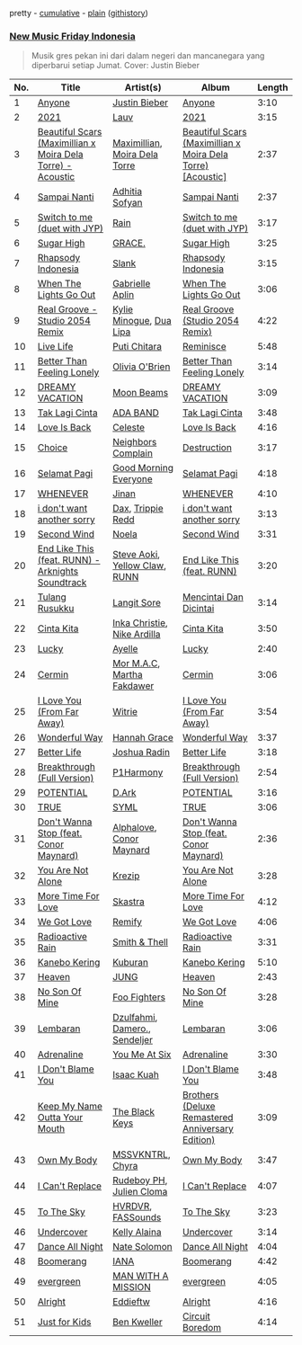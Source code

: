 pretty - [cumulative](https://github.com/mackorone/spotify-playlist-archive/blob/master/playlists/cumulative/New%20Music%20Friday%20Indonesia.md) - [plain](https://github.com/mackorone/spotify-playlist-archive/blob/master/playlists/plain/37i9dQZF1DX8vAahjzdXGC) ([githistory](https://github.githistory.xyz/mackorone/spotify-playlist-archive/blob/master/playlists/plain/37i9dQZF1DX8vAahjzdXGC))

### [New Music Friday Indonesia](https://open.spotify.com/playlist/37i9dQZF1DX8vAahjzdXGC)

> Musik gres pekan ini dari dalam negeri dan mancanegara yang diperbarui setiap Jumat. Cover: Justin Bieber

| No. | Title | Artist(s) | Album | Length |
|---|---|---|---|---|
| 1 | [Anyone](https://open.spotify.com/track/31qCy5ZaophVA81wtlwLc4) | [Justin Bieber](https://open.spotify.com/artist/1uNFoZAHBGtllmzznpCI3s) | [Anyone](https://open.spotify.com/album/51kijm0sjZz0yOa3kVBPUU) | 3:10 |
| 2 | [2021](https://open.spotify.com/track/5DlXq40tjFwd3SFp55AfKp) | [Lauv](https://open.spotify.com/artist/5JZ7CnR6gTvEMKX4g70Amv) | [2021](https://open.spotify.com/album/0wsQ9WVVhr3P9xZBEgdaPG) | 3:15 |
| 3 | [Beautiful Scars (Maximillian x Moira Dela Torre) - Acoustic](https://open.spotify.com/track/2vcDl2SLudnltyDEos3v6E) | [Maximillian](https://open.spotify.com/artist/2Q9c6ETFOkDDTy53U7DIgr), [Moira Dela Torre](https://open.spotify.com/artist/0rZRTXEmmPmx6gt92tBqIc) | [Beautiful Scars (Maximillian x Moira Dela Torre) [Acoustic]](https://open.spotify.com/album/3w21pYIhQWUtUcNfyoYiba) | 2:37 |
| 4 | [Sampai Nanti](https://open.spotify.com/track/4W4TQGLJQW3jojMQZQKsDo) | [Adhitia Sofyan](https://open.spotify.com/artist/3UlOKNAlGyi7POSE9kyhfR) | [Sampai Nanti](https://open.spotify.com/album/1ZjWJrSAWE2z3uXCC5bbe8) | 2:37 |
| 5 | [Switch to me (duet with JYP)](https://open.spotify.com/track/1LjhBbl5MvGz2rYcz5Fhgm) | [Rain](https://open.spotify.com/artist/5L4EafeXwZ0stGuPtGr5Tz) | [Switch to me (duet with JYP)](https://open.spotify.com/album/3XnNc5DV6LdZODUjV3YJVp) | 3:17 |
| 6 | [Sugar High](https://open.spotify.com/track/4kxvZQphY6GoRbtmqBMhqE) | [GRACE.](https://open.spotify.com/artist/4RwYJRHnB3zCks3x2u3qHv) | [Sugar High](https://open.spotify.com/album/0Zy8jxZXmjO5gi48lDdmPx) | 3:25 |
| 7 | [Rhapsody Indonesia](https://open.spotify.com/track/7oCa0A0EOosLaloD0TGYaP) | [Slank](https://open.spotify.com/artist/7FD5lGpmOvZeKY0Ziw0hf9) | [Rhapsody Indonesia](https://open.spotify.com/album/6EIRhIjf3L75EYcl4nlYic) | 3:15 |
| 8 | [When The Lights Go Out](https://open.spotify.com/track/2h3tbYCmuY6C2FM2GbAg2K) | [Gabrielle Aplin](https://open.spotify.com/artist/3w6zswp5THsSKYLICUbDTZ) | [When The Lights Go Out](https://open.spotify.com/album/65DJbbYsBRS0IK0KhZG4kv) | 3:06 |
| 9 | [Real Groove - Studio 2054 Remix](https://open.spotify.com/track/3MySeyJCAKyPkTRvlvq7gm) | [Kylie Minogue](https://open.spotify.com/artist/4RVnAU35WRWra6OZ3CbbMA), [Dua Lipa](https://open.spotify.com/artist/6M2wZ9GZgrQXHCFfjv46we) | [Real Groove (Studio 2054 Remix)](https://open.spotify.com/album/0z0lPmTXhkoyF1RyIAkGHm) | 4:22 |
| 10 | [Live Life](https://open.spotify.com/track/00R2IGNuz4Oni5XcpffIua) | [Puti Chitara](https://open.spotify.com/artist/12H87FnJ2Wp1MBFWAgs77M) | [Reminisce](https://open.spotify.com/album/5PBM27kE0TmcOKRFZl57kZ) | 5:48 |
| 11 | [Better Than Feeling Lonely](https://open.spotify.com/track/0n1SCmuSFEqRQxXvlxCNBy) | [Olivia O'Brien](https://open.spotify.com/artist/1QRj3hoop9Mv5VvHQkwPEp) | [Better Than Feeling Lonely](https://open.spotify.com/album/1QaMPJQkIa89q1DcrZHilW) | 3:14 |
| 12 | [DREAMY VACATION](https://open.spotify.com/track/1tDdrfjlhpqL8eSifeExBU) | [Moon Beams](https://open.spotify.com/artist/4QiflCEVJoiRvKOMGk0mFI) | [DREAMY VACATION](https://open.spotify.com/album/7n2ThsZwrtjq5FkJntJ56j) | 3:09 |
| 13 | [Tak Lagi Cinta](https://open.spotify.com/track/6BW8NzHPohcVNiYcU9HfoP) | [ADA BAND](https://open.spotify.com/artist/17tKxzyzyYXDuJdZ5rfnPd) | [Tak Lagi Cinta](https://open.spotify.com/album/0k8RI9nautxhgpJ2D2tSIV) | 3:48 |
| 14 | [Love Is Back](https://open.spotify.com/track/2xAffWASC4yddor8wW037Z) | [Celeste](https://open.spotify.com/artist/49HlOY4gkHqsYG9GCuhkcc) | [Love Is Back](https://open.spotify.com/album/5SzPWTx8cNuBeIpuo21bPk) | 4:16 |
| 15 | [Choice](https://open.spotify.com/track/1xEluMQoCwQ28KJU34SB9F) | [Neighbors Complain](https://open.spotify.com/artist/20bloSpXKTBtyHo7iYcitT) | [Destruction](https://open.spotify.com/album/0HpNQHG4WostySHEH5psNs) | 3:17 |
| 16 | [Selamat Pagi](https://open.spotify.com/track/1H3VngPMuqs5PaJUitIx1h) | [Good Morning Everyone](https://open.spotify.com/artist/6HyZoYVf8K9abFPxwhJcbK) | [Selamat Pagi](https://open.spotify.com/album/5esxPiqMZQ8X9oQYjrHUjd) | 4:18 |
| 17 | [WHENEVER](https://open.spotify.com/track/0fGByfnMB5X2RksfTsCcpy) | [Jinan](https://open.spotify.com/artist/0BCK8dKHWITYcDo06Fuxth) | [WHENEVER](https://open.spotify.com/album/2Te3aPhzjoJKKmwT7czt87) | 4:10 |
| 18 | [i don't want another sorry](https://open.spotify.com/track/1AZkaqWjrlH9TjF2HQE4ZS) | [Dax](https://open.spotify.com/artist/5icKdCmMhNMYoAzVBAWt39), [Trippie Redd](https://open.spotify.com/artist/6Xgp2XMz1fhVYe7i6yNAax) | [i don't want another sorry](https://open.spotify.com/album/2CGroLuG5E6uw9djGDAyAE) | 3:13 |
| 19 | [Second Wind](https://open.spotify.com/track/55kOvvIy3Txpv1TFPY5RV4) | [Noela](https://open.spotify.com/artist/6j2y0HtdO9FdiBW5UsrTTG) | [Second Wind](https://open.spotify.com/album/33lApGvWqcfOurScFaSyvR) | 3:31 |
| 20 | [End Like This (feat. RUNN) - Arknights Soundtrack](https://open.spotify.com/track/6ExQ3wt9pDp0xdU7QbG49s) | [Steve Aoki](https://open.spotify.com/artist/77AiFEVeAVj2ORpC85QVJs), [Yellow Claw](https://open.spotify.com/artist/47z7ZrgFoBvVpCnElCE3Zh), [RUNN](https://open.spotify.com/artist/3l0H4QNiYYNdIsnZ4JgJAg) | [End Like This (feat. RUNN)](https://open.spotify.com/album/0HkpzXn2NufnzW91z4j1XK) | 3:20 |
| 21 | [Tulang Rusukku](https://open.spotify.com/track/0slVAqDBHF4U56o6CIs2C4) | [Langit Sore](https://open.spotify.com/artist/2p8EGJCCavN09PyTOKY9Lj) | [Mencintai Dan Dicintai](https://open.spotify.com/album/7tIqTyjNdsu5TrBCgIJ2F1) | 3:14 |
| 22 | [Cinta Kita](https://open.spotify.com/track/6aOLkAEABB4Wx9bT9cEMif) | [Inka Christie](https://open.spotify.com/artist/07ghkzGGEQ7Luq905lZi4i), [Nike Ardilla](https://open.spotify.com/artist/1JuelnhfAFnrPRqGk2wH2j) | [Cinta Kita](https://open.spotify.com/album/7bGj9qnWwtelabc6WRVz4V) | 3:50 |
| 23 | [Lucky](https://open.spotify.com/track/7c0P7P9Ik1lAxVCE2EZn9l) | [Ayelle](https://open.spotify.com/artist/5aNJpeK3hUdPY9orfExdOF) | [Lucky](https://open.spotify.com/album/2FPmRiP8pfKoDH5VmB7bYs) | 2:40 |
| 24 | [Cermin](https://open.spotify.com/track/77uaEVGVNUiBiJq79FAUKz) | [Mor M.A.C](https://open.spotify.com/artist/7bvhAv1D7WAmKISSbTGnIu), [Martha Fakdawer](https://open.spotify.com/artist/30H2ddKcS6euMD2b84VjHE) | [Cermin](https://open.spotify.com/album/1na4P4fMdE0wTl56nFrgst) | 3:06 |
| 25 | [I Love You (From Far Away)](https://open.spotify.com/track/4CLFbd0lGv4fOoEAw2Mp8C) | [Witrie](https://open.spotify.com/artist/7n9cpXqXN5XaSIsBiMboWO) | [I Love You (From Far Away)](https://open.spotify.com/album/1CfC6oBB6kZMYpVY8O2sXO) | 3:54 |
| 26 | [Wonderful Way](https://open.spotify.com/track/4EkMrpbGOij6XmUSRhpqve) | [Hannah Grace](https://open.spotify.com/artist/597GQ9dmhOQoBfqmfQINKB) | [Wonderful Way](https://open.spotify.com/album/3xq5PEUWRyKppW9owtCTiU) | 3:37 |
| 27 | [Better Life](https://open.spotify.com/track/0yWlZJ1erf2mRS2jMdPGTl) | [Joshua Radin](https://open.spotify.com/artist/7omzannyG2lfDqP5xyZo34) | [Better Life](https://open.spotify.com/album/70VkaY33Cd39zMeyLn2yVL) | 3:18 |
| 28 | [Breakthrough (Full Version)](https://open.spotify.com/track/7MmR8iBd5RDdmWVMvhaQiB) | [P1Harmony](https://open.spotify.com/artist/3JjvsPeGMbDJqsphe2z8xU) | [Breakthrough (Full Version)](https://open.spotify.com/album/2viVp8kngUjK6oNiOz46sV) | 2:54 |
| 29 | [POTENTIAL](https://open.spotify.com/track/4Tbg8QyhWnNXTh8bPWoALA) | [D.Ark](https://open.spotify.com/artist/2UaheMCNCnN1CrrnZnmh3j) | [POTENTIAL](https://open.spotify.com/album/2Hzm8y4UWKU3pBeYP9BUtE) | 3:16 |
| 30 | [TRUE](https://open.spotify.com/track/6yTPTrSHy0JH67cEA75mmx) | [SYML](https://open.spotify.com/artist/6AyATGg7mDgBlZ4N5uNog0) | [TRUE](https://open.spotify.com/album/75kaBbdAUYVEZfYJPatLym) | 3:06 |
| 31 | [Don't Wanna Stop (feat. Conor Maynard)](https://open.spotify.com/track/725u2wCoy8kDmyAckV72Br) | [Alphalove](https://open.spotify.com/artist/4G59kHVfufDsMkwVr5pb2R), [Conor Maynard](https://open.spotify.com/artist/6mU8ucezzms5I2kNH6HNlu) | [Don't Wanna Stop (feat. Conor Maynard)](https://open.spotify.com/album/2JoOuHWI3FX6tWyyc9hOMA) | 2:36 |
| 32 | [You Are Not Alone](https://open.spotify.com/track/0LLc1wJdpQMpgMKCF8y2TF) | [Krezip](https://open.spotify.com/artist/0ZLfGbfO9xjpfna1pN8BeX) | [You Are Not Alone](https://open.spotify.com/album/6dRPKSUv4bXPTthz9aB47E) | 3:28 |
| 33 | [More Time For Love](https://open.spotify.com/track/3sEkgIqn6Xh3vtfHlG9otu) | [Skastra](https://open.spotify.com/artist/29sYgtFF2sRAVbzZ64rbkB) | [More Time For Love](https://open.spotify.com/album/2Sg78lq1ziBPNLLn9JZKXY) | 4:12 |
| 34 | [We Got Love](https://open.spotify.com/track/2mKczZHOc29OI9KZpaQ2md) | [Remify](https://open.spotify.com/artist/4bykHO1lwZV9vBXbqQTaMH) | [We Got Love](https://open.spotify.com/album/2P4f2Bli7CD1O9k2OgbY00) | 4:06 |
| 35 | [Radioactive Rain](https://open.spotify.com/track/2MPkM6BASRAxetDtmG9xHo) | [Smith & Thell](https://open.spotify.com/artist/1ZrBGJWLL8NiAjgNifCy90) | [Radioactive Rain](https://open.spotify.com/album/3Rq4ccDxBiquN4CmJ7c0iZ) | 3:31 |
| 36 | [Kanebo Kering](https://open.spotify.com/track/1Rt8AA3ly7I5ph2acACjKq) | [Kuburan](https://open.spotify.com/artist/7GuqVpODs8wCyUXNDCLhkb) | [Kanebo Kering](https://open.spotify.com/album/6hMuA8rbi6kpkhKSvM1TSp) | 5:10 |
| 37 | [Heaven](https://open.spotify.com/track/3CcLpDsFbuzzbR7ZTgvdpu) | [JUNG](https://open.spotify.com/artist/1OHba9a2SK2KcJmJgkGQZO) | [Heaven](https://open.spotify.com/album/2DzBrh8QLRW6mebYo0I6iw) | 2:43 |
| 38 | [No Son Of Mine](https://open.spotify.com/track/2Un5sxsgnFBxiIDV0KdfMn) | [Foo Fighters](https://open.spotify.com/artist/7jy3rLJdDQY21OgRLCZ9sD) | [No Son Of Mine](https://open.spotify.com/album/01i0x7uM52GS3UxHk1FLO6) | 3:28 |
| 39 | [Lembaran](https://open.spotify.com/track/0ofjKl38v0I3mVwAUGWXW5) | [Dzulfahmi](https://open.spotify.com/artist/3e07AHzXnSbfuIBc6IHNio), [Damero.](https://open.spotify.com/artist/5VOoDwt06adOAXAGIORMnW), [Sendeljer](https://open.spotify.com/artist/1hyYTNEzuEA4Z3BkVwCdtC) | [Lembaran](https://open.spotify.com/album/39acJzQi68r83kDxBpZc4c) | 3:06 |
| 40 | [Adrenaline](https://open.spotify.com/track/29PHjd3lImwA6U5mizZbde) | [You Me At Six](https://open.spotify.com/artist/1kNQXvepPjaPgUfeDAF2h6) | [Adrenaline](https://open.spotify.com/album/2OEOyIC7abjuh39fyYTtLM) | 3:30 |
| 41 | [I Don't Blame You](https://open.spotify.com/track/33p6zAK0qE7GAFNcZ2082H) | [Isaac Kuah](https://open.spotify.com/artist/0TnMOHZATyRMoz4u2Mgucu) | [I Don't Blame You](https://open.spotify.com/album/16ztSTJ7OEtkDGV4Oqt6jj) | 3:48 |
| 42 | [Keep My Name Outta Your Mouth](https://open.spotify.com/track/5Wwn5ZvR49xBY3yvmeWp9c) | [The Black Keys](https://open.spotify.com/artist/7mnBLXK823vNxN3UWB7Gfz) | [Brothers (Deluxe Remastered Anniversary Edition)](https://open.spotify.com/album/7lhJVTvqL3QbwGN12QLiVj) | 3:09 |
| 43 | [Own My Body](https://open.spotify.com/track/3gQnLTTP7Gom6oLUuc57uB) | [MSSVKNTRL](https://open.spotify.com/artist/2MYovMJboJOmKx5tfYcoaQ), [Chyra](https://open.spotify.com/artist/0O6GiRrnADewkp91ELz39s) | [Own My Body](https://open.spotify.com/album/6XHOBWoexOqv32YPUgNLg2) | 3:47 |
| 44 | [I Can't Replace](https://open.spotify.com/track/0nOJ0P80l9lwMBvXakfbtO) | [Rudeboy PH](https://open.spotify.com/artist/4Bm1ZZV6bA27mP66WjdV8J), [Julien Cloma](https://open.spotify.com/artist/5f7rTvOz7Cx3VYLBvfqSDU) | [I Can't Replace](https://open.spotify.com/album/6ZOCqjsCfAwxEfc3EFJJ0I) | 4:07 |
| 45 | [To The Sky](https://open.spotify.com/track/3ibeWmPJ0soC2HI8Dpr0kZ) | [HVRDVR](https://open.spotify.com/artist/3QrEqSL8YW8yaqMOk9o9DX), [FASSounds](https://open.spotify.com/artist/4Zg0XlpXyAa4TJVSzVNfZF) | [To The Sky](https://open.spotify.com/album/2zeXD1YmaSGrNVpuWsbj4F) | 3:23 |
| 46 | [Undercover](https://open.spotify.com/track/55rRJIsBziTz1fzGNU13Qc) | [Kelly Alaina](https://open.spotify.com/artist/0ywrgbyvKEFCQBSQuQANzq) | [Undercover](https://open.spotify.com/album/0QKGzueDQG84DKVy2II6Xl) | 3:14 |
| 47 | [Dance All Night](https://open.spotify.com/track/7KcezBl2AbG06tCwPY0S8u) | [Nate Solomon](https://open.spotify.com/artist/5rI0Hp84e30UWzpfeXc44O) | [Dance All Night](https://open.spotify.com/album/320UiZtrzY3Qxr3gNqv5zI) | 4:04 |
| 48 | [Boomerang](https://open.spotify.com/track/7MnF2Ixe8XtW4DBvQct6v6) | [IANA](https://open.spotify.com/artist/6faA2DorFdL9KKsXsbrdau) | [Boomerang](https://open.spotify.com/album/1JDakGHXpblUBCbD53987Z) | 4:42 |
| 49 | [evergreen](https://open.spotify.com/track/6ljaCTqeAahWoxZnXB1OMA) | [MAN WITH A MISSION](https://open.spotify.com/artist/3NTbOmzlj2cL86XFuDVFvZ) | [evergreen](https://open.spotify.com/album/0B9b83Ib1gPVAwyBMdDdmN) | 4:05 |
| 50 | [Alright](https://open.spotify.com/track/4nVgOGX15VS4udoUilvyHQ) | [Eddieftw](https://open.spotify.com/artist/44bOADKiQkXQvTwqOfU0Rq) | [Alright](https://open.spotify.com/album/2uq0HOEjLGzCyAiBG8LxJ3) | 4:16 |
| 51 | [Just for Kids](https://open.spotify.com/track/1YPJd19g01FhelmGq0BTQF) | [Ben Kweller](https://open.spotify.com/artist/7bhMBjjQhgPX0q9S4Ajncn) | [Circuit Boredom](https://open.spotify.com/album/0EM8U2ypriUxAIijMzrq9R) | 4:14 |